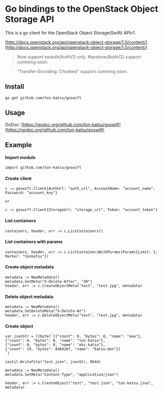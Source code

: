 Go bindings to the OpenStack Object Storage API
===============================================

This is a go client for the OpenStack Object Storage(Swift) APIv1.

[http://docs.openstack.org/api/openstack-object-storage/1.0/content/](http://docs.openstack.org/api/openstack-object-storage/1.0/content/)

> Now support swauth(AuthV1) only.
> Keystone(AuthV2) support comming soon.

> "Transfer-Encoding: Chunked" support comming soon.

Install
-------

    go get github.com/ton-katsu/goswift


Usage
-----

GoDoc:  [https://godoc.org/github.com/ton-katsu/goswift](https://godoc.org/github.com/ton-katsu/goswift)


Example
-------

#### Import module

    import github.com/ton-katsu/goswift


#### Create client


    c := goswift.Client{AuthUrl: "auth_url", AccountName: "account_name", Password: "account_key"}

    or

    c := goswift.Client{StorageUrl: "storage_url", Token: "account_token"}


#### List containers

    containers, header, err := c.ListContainers()

#### List containers with params

    containers, header, err := c.ListContainersWithParams(Params{Limit: 3, Marker: "tonkatsu"})

#### Create object metadata

    metadata := NewMetadata()
    metadata.SetMeta("X-Delete-After", "30")
    header, err := c.CreateObjectMeta("test", "test.jpg", metadata)
 

#### Delete object metadata

    metadata := NewMetadata()
    metadata.SetDeleteMeta("X-Delete-At")
    header, err := c.DeleteObjectMeta("test", "test.jpg", metadata)


#### Create object

    var jsonStr = []byte(`[{"count": 0, "bytes": 0, "name": "aaa"},
    {"count": 0, "bytes": 0, "name": "ton-katsu"},
    {"count": 0, "bytes": 0, "name": "ebi-katsu"},
    {"count": 19, "bytes": 8464267, "name": "katsu-don"}]
    `)

    ioutil.WriteFile("test.json", jsonStr, 0644)

    metadata := NewMetadata()
    metadata.SetMeta("Content-Type", "application/json")

    header, err := c.CreateObject("test", "test.json", "ton-katsu.json", metadata)



